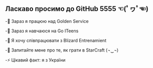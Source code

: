 ## Ласкаво просимо до GitHub 5555 ☜(ﾟヮﾟ☜)

-🔭 Зараз я працюю над Golden Service

-🌱 Зараз я навчаюся на Go ITeens

-👯 Я хочу співпрацювати з Blizard Entrenamient

-💬 Запитайте мене про те, як грати в StarCraft (¬‿¬)

-⚡ Цікавий факт: я з України
